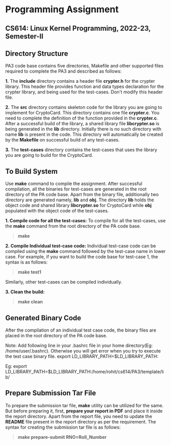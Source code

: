 # Programming Assignment
## CS614: Linux Kernel Programming, 2022-23, Semester-II

## Directory Structure
PA3 code base contains five directories, Makefile and other supported files required to complete the PA3 and described as follows:

**1.** The **include** directory contains a header file **crypter.h** for the crypter library. This header file provides function and data types declaration for the crypter library, and being used for the test-cases. Don't modify this header file.

**2.** The **src** directory contains skeleton code for the library you are going to implement for CryptoCard. This directory contains one file **crypter.c**. You need to complete the definition of the function provided in the **crypter.c**. After a successful build of the library, a shared library file **libcrypter.so** is being generated in the **lib** directory. Initially there is no such directory with name **lib** is present in the code. This directory will automatically be created by the **Makefile** on successful build of any test-cases.

**3.** The **test-cases** directory contains the test-cases that uses the library you are going to build for the CryptoCard.

## To Build System
Use **make** command to compile the assignment. After successful compilation, all the binaries for test-cases are generated in the root directory of the PA code base. Apart from the binary file, additionally two directory are generated namely, **lib** and **obj**. The directory **lib** holds the object code and shared library **libcrypter.so** for CryptoCard while **obj** populated with the object code of the test-cases.

**1. Compile code for all the test-cases:** To compile for all the test-cases, use the **make** command from the root directory of the PA code base.
> **make**

**2. Compile Individual test-case code:** Individual test-case code can be compiled using the **make** command followed by the test-case name in lower case. For example, if you want to build the code base for test-case 1, the syntax is as follows:
> **make test1**

Similarly, other test-cases can be compiled individually.

**3. Clean the build:**
> **make clean**

## Generated Binary Code
After the compilation of an individual test case code, the binary files are placed in the root directory of the PA code base.

Note: Add following line in your .bashrc file in your home directory(Eg: /home/user/.bashrc). Otherwise you will get error when you try to execute the test case binary file.
	export LD_LIBRARY_PATH=$LD_LIBRARY_PATH:<path to libcryptor.so library>

Eg:
	export LD_LIBRARY_PATH=$LD_LIBRARY_PATH:/home/rohit/cs614/PA3/template/lib/


## Prepare Submission Tar File
To prepare the submission tar file, **make** utility can be utilized for the same. But before preparing it, first, **prepare your report in PDF** and place it inside the report directory. Apart from the report file, you need to update the **README** file present in the report directory as per the requirement. The syntax for creating the submission tar file is as follows:
> **make prepare-submit RNO=Roll_Number**

